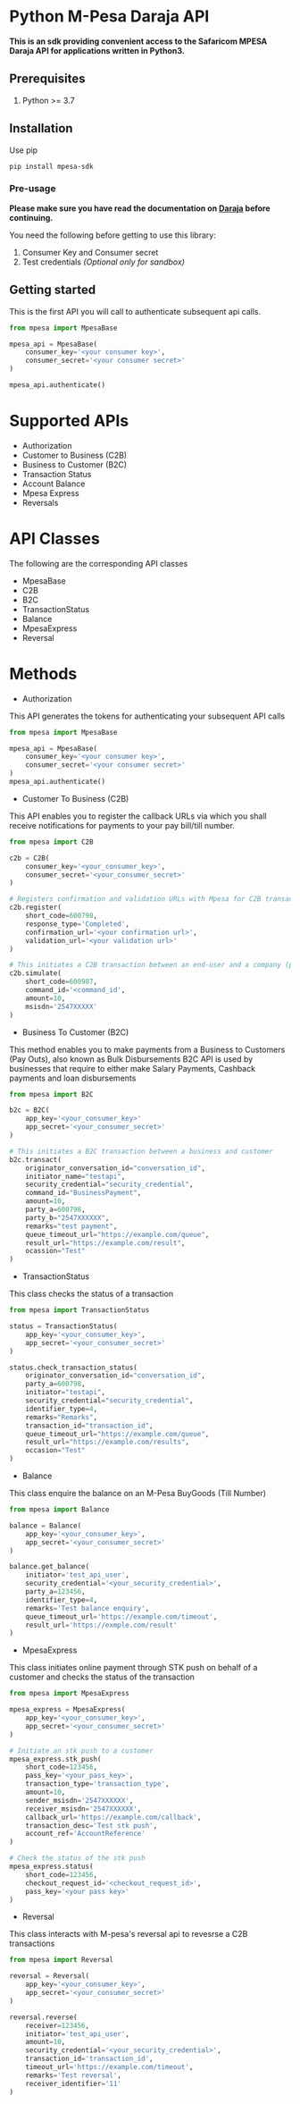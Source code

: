# Python M-Pesa Daraja API
**This is an sdk providing convenient access to the Safaricom MPESA Daraja API for applications written in Python3.**

## Prerequisites
1. Python >= 3.7

## Installation
Use pip

```shell
pip install mpesa-sdk
```

### Pre-usage
**Please make sure you have read the documentation on [Daraja](https://developer.safaricom.co.ke/home) before continuing.**

You need the following before getting to use this library:
1. Consumer Key and Consumer secret
2. Test credentials *(Optional only for sandbox)*

## Getting started
This is the first API you will call to authenticate subsequent api calls.
```python
from mpesa import MpesaBase

mpesa_api = MpesaBase(
    consumer_key='<your consumer key>',
    consumer_secret='<your consumer secret>'
)

mpesa_api.authenticate()
```

# Supported APIs
* Authorization
* Customer to Business (C2B)
* Business to Customer (B2C)
* Transaction Status
* Account Balance
* Mpesa Express
* Reversals

# API Classes
The following are the corresponding API classes
* MpesaBase
* C2B
* B2C
* TransactionStatus
* Balance
* MpesaExpress
* Reversal

# Methods

* Authorization

This API generates the tokens for authenticating your subsequent API calls

````Python
from mpesa import MpesaBase

mpesa_api = MpesaBase(
    consumer_key='<your consumer key>',
    consumer_secret='<your consumer secret>'
)
mpesa_api.authenticate()
````

* Customer To Business (C2B)

This API enables you to register the callback URLs via which you shall receive notifications for payments to your pay bill/till number.

````python
from mpesa import C2B

c2b = C2B(
    consumer_key='<your_consumer_key>',
    consumer_secret='<your_consumer_secret>'
)

# Registers confirmation and validation URLs with Mpesa for C2B transactions.
c2b.register(
    short_code=600798,
    response_type='Completed',
    confirmation_url='<your confirmation url>',
    validation_url='<your validation url>'
)

# This initiates a C2B transaction between an end-user and a company (paybill or till number)
c2b.simulate(
    short_code=600987,
    command_id='<command_id',
    amount=10,
    msisdn='2547XXXXX'
)
````

* Business To Customer (B2C)

This method enables you to make payments from a Business to Customers (Pay Outs), also known as Bulk Disbursements
B2C API is used by businesses that require to either make Salary Payments, Cashback payments and loan disbursements

````python
from mpesa import B2C

b2c = B2C(
    app_key='<your_consumer_key>'
    app_secret='<your_consumer_secret>'
)

# This initiates a B2C transaction between a business and customer
b2c.transact(
    originator_conversation_id="conversation_id",
    initiator_name="testapi",
    security_credential="security_credential",
    command_id="BusinessPayment",
    amount=10,
    party_a=600798,
    party_b="2547XXXXXX",
    remarks="test payment",
    queue_timeout_url="https://example.com/queue",
    result_url="https://example.com/result",
    ocassion="Test"
)
````

* TransactionStatus

This class checks the status of a transaction

````python
from mpesa import TransactionStatus

status = TransactionStatus(
    app_key='<your_consumer_key>',
    app_secret='<your_consumer_secret>'
)

status.check_transaction_status(
    originator_conversation_id="conversation_id",
    party_a=600798,
    initiator="testapi",
    security_credential="security_credential",
    identifier_type=4,
    remarks="Remarks",
    transaction_id="transaction_id",
    queue_timeout_url="https://example.com/queue",
    result_url="https://example.com/results",
    occasion="Test"
)
````

* Balance

This class enquire the balance on an M-Pesa BuyGoods (Till Number)

````python
from mpesa import Balance

balance = Balance(
    app_key='<your_consumer_key>',
    app_secret='<your_consumer_secret>'
)

balance.get_balance(
    initiator='test_api_user',
    security_credential='<your_security_credential>',
    party_a=123456,
    identifier_type=4,
    remarks='Test balance enquiry',
    queue_timeout_url='https://example.com/timeout',
    result_url='https://exmple.com/result'
)
````

* MpesaExpress

This class initiates online payment through STK push on behalf of a customer
and checks the status of the transaction

````python
from mpesa import MpesaExpress

mpesa_express = MpesaExpress(
    app_key='<your_consumer_key>',
    app_secret='<your_consumer_secret>'
)

# Initiate an stk push to a customer
mpesa_express.stk_push(
    short_code=123456,
    pass_key='<your_pass_key>',
    transaction_type='transaction_type',
    amount=10,
    sender_msisdn='2547XXXXXX',
    receiver_msisdn='2547XXXXXX',
    callback_url='https://example.com/callback',
    transaction_desc='Test stk push',
    account_ref='AccountReference'
)

# Check the status of the stk push
mpesa_express.status(
    short_code=123456,
    checkout_request_id='<checkout_request_id>',
    pass_key='<your pass key>'
)
````

* Reversal

This class interacts with M-pesa's reversal api to
revesrse a C2B transactions

````python
from mpesa import Reversal

reversal = Reversal(
    app_key='<your_consumer_key>',
    app_secret='<your_consumer_secret>'
)

reversal.reverse(
    receiver=123456,
    initiator='test_api_user',
    amount=10,
    security_credential='<your_security_credential>',
    transaction_id='transaction_id',
    timeout_url='https://example.com/timeout',
    remarks='Test reversal',
    receiver_identifier='11'
)
````
